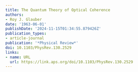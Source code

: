 ```yaml
---
title: The Quantum Theory of Optical Coherence
authors:
- Roy J. Glauber
date: '1963-06-01'
publishDate: '2024-11-15T01:34:55.879426Z'
publication_types:
- article-journal
publication: '*Physical Review*'
doi: 10.1103/PhysRev.130.2529
links:
- name: URL
  url: https://link.aps.org/doi/10.1103/PhysRev.130.2529
---
```

